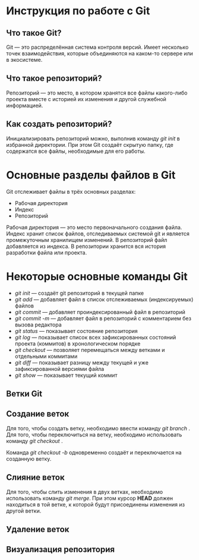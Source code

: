 # Инструкция по работе с Git

## Что такое Git?

Git — это распределённая система контроля версий. Имеет несколько точек взаимодействия, которые объединяются на каком-то сервере или в экосистеме.

## Что такое репозиторий?

Репозиторий — это место, в котором хранятся все файлы какого-либо проекта вместе с историей их изменения и другой служебной информацией. 

## Как создать репозиторий?

Инициализировать репозиторий можно, выполнив команду *git init* в избранной директории. При этом Git создаёт скрытую папку, где содержатся все файлы, необходимые для его работы.

# Основные разделы файлов в Git

Git отслеживает файлы в трёх основных разделах:
* Рабочая директория
* Индекс
* Репозиторий

Рабочая директория — это место первоначального создания файла. Индекс хранит список файлов, отследиваемых системой git и является промежуточным хранилищем изменений. В репозиторий файл добавляется из индекса. В репозитории хранится вся история разработки файла или проекта.

# Некоторые основные команды Git

* *git init* — создаёт git репозиторий в текущей папке
* *git add* — добавляет файл в список отслеживаемых (индексируемых) файлов
* *git commit* — добавляет проиндексированный файл в репозиторий
* *git commit -m* — добавляет файл в репозиторий с комментарием без вызова редактора
* *git status* — показывает состояние репозитория
* *git log* — показывает список всех зафиксированных состояний проекта (коммитов) в хронологическом порядке
* *git checkout* — позволяет перемещаться между ветками и отдельными коммитами
* *git diff* — показывает разницу между текущей и уже зафиксированной версиями файла
* *git show* — показывает текущий коммит

## Ветки Git

## Создание веток

Для того, чтобы создать ветку, необходимо ввести команду *git branch <branch name>*. Для того, чтобы переключиться на ветку, необходимо использовать команду *git checkout <branch name>*.

Команда *git checkout -b <branch name>* одновременно создаёт и переключается на созданную ветку.

## Слияние веток

Для того, чтобы слить изменения в двух ветках, необходимо использовать команду *git merge*. При этом курсор **HEAD** должен находиться в той ветке, к которой будут присоединены изменения из другой ветки.

## Удаление веток

## Визуализация репозитория
